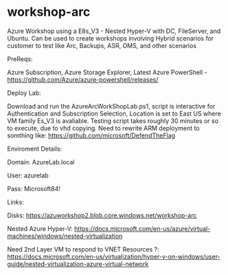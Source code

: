 # workshop-arc
Azure Workshop using a E8s_V3 - Nested Hyper-V with DC, FileServer, and Ubuntu. Can be used to create workshops involving Hybrid scenarios for customer to test like Arc, Backups, ASR, OMS, and other scenarios

PreReqs:

Azure Subscription, Azure Storage Explorer, Latest Azure PowerShell - https://github.com/Azure/azure-powershell/releases/

Deploy Lab:

Download and run the AzureArcWorkShopLab.ps1, script is interactive for Authentication and Subscription Selection, Location is set to East US where VM family Es_V3 is avaliable. Testing script takes roughly 30 minutes or so to execute, due to vhd copying. Need to rewrite ARM deployment to somthing like: https://github.com/microsoft/DefendTheFlag 

Enviroment Details:

Domain: AzureLab.local

User: azurelab

Pass: Microsoft84!

Links: 

Disks: https://azuworkshop2.blob.core.windows.net/workshop-arc

Nested Azure Hyper-V: https://docs.microsoft.com/en-us/azure/virtual-machines/windows/nested-virtualization

Need 2nd Layer VM to respond to VNET Resources ?: https://docs.microsoft.com/en-us/virtualization/hyper-v-on-windows/user-guide/nested-virtualization-azure-virtual-network
